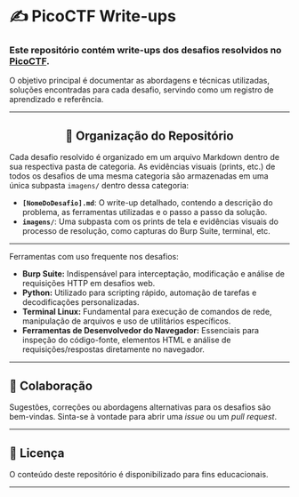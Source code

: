 # ✍️ PicoCTF Write-ups

### Este repositório contém write-ups dos desafios resolvidos no [PicoCTF](https://picoctf.org/).

O objetivo principal é documentar as abordagens e técnicas utilizadas, soluções encontradas para cada desafio, servindo como um registro de aprendizado e referência.

---

<div align="center">

## 📂 Organização do Repositório

</div>

Cada desafio resolvido é organizado em um arquivo Markdown dentro de sua respectiva pasta de categoria. As evidências visuais (prints, etc.) de todos os desafios de uma mesma categoria são armazenadas em uma única subpasta `imagens/` dentro dessa categoria:

* **`[NomeDoDesafio].md`**: O write-up detalhado, contendo a descrição do problema, as ferramentas utilizadas e o passo a passo da solução.
* **`imagens/`**: Uma subpasta com os prints de tela e evidências visuais do processo de resolução, como capturas do Burp Suite, terminal, etc.

---

Ferramentas com uso frequente nos desafios:

* **Burp Suite:** Indispensável para interceptação, modificação e análise de requisições HTTP em desafios web.
* **Python:** Utilizado para scripting rápido, automação de tarefas e decodificações personalizadas.
* **Terminal Linux:** Fundamental para execução de comandos de rede, manipulação de arquivos e uso de utilitários específicos.
* **Ferramentas de Desenvolvedor do Navegador:** Essenciais para inspeção do código-fonte, elementos HTML e análise de requisições/respostas diretamente no navegador.

---

## 🤝 Colaboração
Sugestões, correções ou abordagens alternativas para os desafios são bem-vindas. Sinta-se à vontade para abrir uma *issue* ou um *pull request*.

---

## 📝 Licença
O conteúdo deste repositório é disponibilizado para fins educacionais.

---
